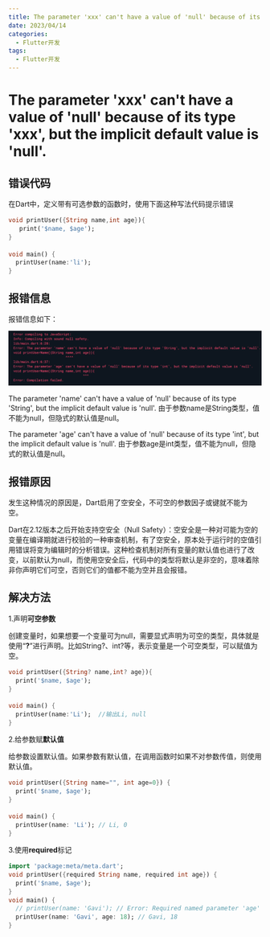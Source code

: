 ```yaml
---
title: The parameter 'xxx' can't have a value of 'null' because of its type 'xxx', but the implicit default value is 'null'.
date: 2023/04/14
categories:
  - Flutter开发
tags:
  - Flutter开发
---
```

# The parameter 'xxx' can't have a value of 'null' because of its type 'xxx', but the implicit default value is 'null'.

## 错误代码

在Dart中，定义带有可选参数的函数时，使用下面这种写法代码提示错误

```dart
void printUser({String name,int age}){
   print('$name, $age');
}

void main() {
  printUser(name:'li');
}
```

## 报错信息

报错信息如下：

![](./Optional_parameter.assets/Optional_parameter-1.png)

The parameter 'name' can't have a value of 'null' because of its type 'String', but the implicit default value is 'null'.
由于参数name是String类型，值不能为null，但隐式的默认值是null。

The parameter 'age' can't have a value of 'null' because of its type 'int', but the implicit default value is 'null'.
由于参数age是int类型，值不能为null，但隐式的默认值是null。

## 报错原因

发生这种情况的原因是，Dart启用了空安全，不可空的参数因子或键就不能为空。

Dart在2.12版本之后开始支持空安全（Null Safety）：空安全是一种对可能为空的变量在编译期就进行校验的一种审查机制，有了空安全，原本处于运行时的空值引用错误将变为编辑时的分析错误。这种检查机制对所有变量的默认值也进行了改变，以前默认为null，而使用空安全后，代码中的类型将默认是非空的，意味着除非你声明它们可空，否则它们的值都不能为空并且会报错。

## **解决方法**

1.声明**可空参数**

创建变量时，如果想要一个变量可为null，需要显式声明为可空的类型，具体就是使用“**?**”进行声明。比如String?、int?等，表示变量是一个可空类型，可以赋值为空。

```dart
void printUser({String? name,int? age}){
  print('$name, $age');
}

void main() {
  printUser(name:'Li');  //输出Li, null
}

```

2.给参数赋**默认值**

给参数设置默认值。如果参数有默认值，在调用函数时如果不对参数传值，则使用默认值。

```dart
void printUser({String name="", int age=0}) {
  print('$name, $age');
}
 
void main() {
  printUser(name: 'Li'); // Li, 0
}
```

3.使用**required**标记

```dart
import 'package:meta/meta.dart';
void printUser({required String name, required int age}) {
  print('$name, $age');
}
void main() {
  // printUser(name: 'Gavi'); // Error: Required named parameter 'age' must be provided.
  printUser(name: 'Gavi', age: 18); // Gavi, 18
}
```

